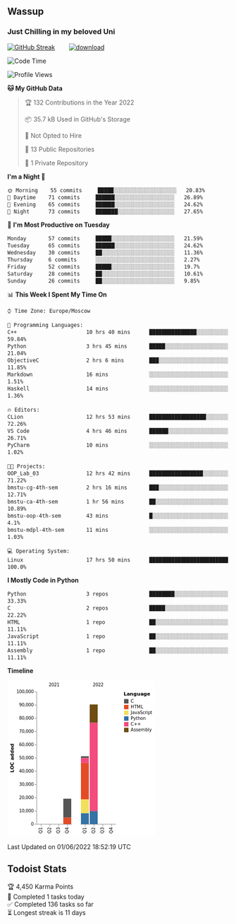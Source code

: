## Wassup 
### Just Chilling in my beloved Uni 

<!--
-->

[![GitHub Streak](http://github-readme-streak-stats.herokuapp.com?user=archeoss&theme=shades-of-purple&hide_border=true&date_format=j%20M%5B%20Y%5D)](https://git.io/streak-stats)&nbsp;&nbsp;&nbsp;&nbsp;&nbsp;&nbsp;&nbsp;&nbsp;[![download](https://user-images.githubusercontent.com/68448737/147796309-d8b65b1d-4dde-40d9-b03a-2b42aaa6cd43.jpeg)
](https://bmstu.ru/)

<!--START_SECTION:waka-->
![Code Time](http://img.shields.io/badge/Code%20Time-0%20secs-blue)

![Profile Views](http://img.shields.io/badge/Profile%20Views-0-blue)

**🐱 My GitHub Data** 

> 🏆 132 Contributions in the Year 2022
 > 
> 📦 35.7 kB Used in GitHub's Storage 
 > 
> 🚫 Not Opted to Hire
 > 
> 📜 13 Public Repositories 
 > 
> 🔑 1 Private Repository 
 > 
**I'm a Night 🦉** 

```text
🌞 Morning    55 commits     █████░░░░░░░░░░░░░░░░░░░░   20.83% 
🌆 Daytime    71 commits     ██████░░░░░░░░░░░░░░░░░░░   26.89% 
🌃 Evening    65 commits     ██████░░░░░░░░░░░░░░░░░░░   24.62% 
🌙 Night      73 commits     ███████░░░░░░░░░░░░░░░░░░   27.65%

```
📅 **I'm Most Productive on Tuesday** 

```text
Monday       57 commits     █████░░░░░░░░░░░░░░░░░░░░   21.59% 
Tuesday      65 commits     ██████░░░░░░░░░░░░░░░░░░░   24.62% 
Wednesday    30 commits     ██░░░░░░░░░░░░░░░░░░░░░░░   11.36% 
Thursday     6 commits      ░░░░░░░░░░░░░░░░░░░░░░░░░   2.27% 
Friday       52 commits     █████░░░░░░░░░░░░░░░░░░░░   19.7% 
Saturday     28 commits     ██░░░░░░░░░░░░░░░░░░░░░░░   10.61% 
Sunday       26 commits     ██░░░░░░░░░░░░░░░░░░░░░░░   9.85%

```


📊 **This Week I Spent My Time On** 

```text
⌚︎ Time Zone: Europe/Moscow

💬 Programming Languages: 
C++                      10 hrs 40 mins      ███████████████░░░░░░░░░░   59.84% 
Python                   3 hrs 45 mins       █████░░░░░░░░░░░░░░░░░░░░   21.04% 
ObjectiveC               2 hrs 6 mins        ███░░░░░░░░░░░░░░░░░░░░░░   11.85% 
Markdown                 16 mins             ░░░░░░░░░░░░░░░░░░░░░░░░░   1.51% 
Haskell                  14 mins             ░░░░░░░░░░░░░░░░░░░░░░░░░   1.36%

🔥 Editors: 
CLion                    12 hrs 53 mins      ██████████████████░░░░░░░   72.26% 
VS Code                  4 hrs 46 mins       ██████░░░░░░░░░░░░░░░░░░░   26.71% 
PyCharm                  10 mins             ░░░░░░░░░░░░░░░░░░░░░░░░░   1.02%

🐱‍💻 Projects: 
OOP_Lab_03               12 hrs 42 mins      █████████████████░░░░░░░░   71.22% 
bmstu-cg-4th-sem         2 hrs 16 mins       ███░░░░░░░░░░░░░░░░░░░░░░   12.71% 
bmstu-ca-4th-sem         1 hr 56 mins        ██░░░░░░░░░░░░░░░░░░░░░░░   10.89% 
bmstu-oop-4th-sem        43 mins             █░░░░░░░░░░░░░░░░░░░░░░░░   4.1% 
bmstu-mdpl-4th-sem       11 mins             ░░░░░░░░░░░░░░░░░░░░░░░░░   1.03%

💻 Operating System: 
Linux                    17 hrs 50 mins      █████████████████████████   100.0%

```

**I Mostly Code in Python** 

```text
Python                   3 repos             ████████░░░░░░░░░░░░░░░░░   33.33% 
C                        2 repos             █████░░░░░░░░░░░░░░░░░░░░   22.22% 
HTML                     1 repo              ██░░░░░░░░░░░░░░░░░░░░░░░   11.11% 
JavaScript               1 repo              ██░░░░░░░░░░░░░░░░░░░░░░░   11.11% 
Assembly                 1 repo              ██░░░░░░░░░░░░░░░░░░░░░░░   11.11%

```


**Timeline**

![Chart not found](https://raw.githubusercontent.com/archeoss/archeoss/master/charts/bar_graph.png) 


 Last Updated on 01/06/2022 18:52:19 UTC
<!--END_SECTION:waka-->

## Todoist Stats

<!-- TODO-IST:START -->
🏆  4,450 Karma Points           
🌸  Completed 1 tasks today           
✅  Completed 136 tasks so far           
⏳  Longest streak is 11 days
<!-- TODO-IST:END -->
